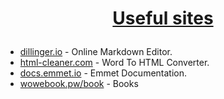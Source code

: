 # <a href="https://github.com/MilenKunchev/Test-repo" rel="Useful sites"><p align="center">Useful sites<p>
 </a>

* [dillinger.io] - Online Markdown Editor.
* [html-cleaner.com] - Word To HTML Converter.
* [docs.emmet.io] - Emmet Documentation.
* [wowebook.pw/book] - Books 


[dillinger.io]: <https://dillinger.io/>
[html-cleaner.com]:<https://html-cleaner.com/>
[docs.emmet.io]: <https://docs.emmet.io/cheat-sheet/>
[wowebook.pw/book]: <http://www.wowebook.pw/book/think-like-a-programmer/>
